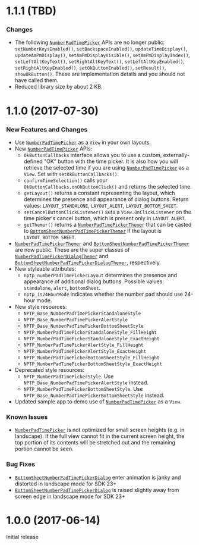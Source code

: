 # 1.1.1 (TBD)
### Changes
* The following [`NumberPadTimePicker`] APIs are no longer public: `setNumberKeysEnabled()`, 
`setBackspaceEnabled()`, `updateTimeDisplay()`, `updateAmPmDisplay()`, `setAmPmDisplayVisible()`,
`setAmPmDisplayIndex()`, `setLeftAltKeyText()`, `setRightAltKeyText()`, `setLeftAltKeyEnabled()`, 
`setRightAltKeyEnabled()`, `setOkButtonEnabled()`, `setResult()`, `showOkButton()`. These are 
implementation details and you should not have called them.
* Reduced library size by about 2 KB.

# 1.1.0 (2017-07-30)
### New Features and Changes
* Use [`NumberPadTimePicker`] as a `View` in your own layouts.
* New [`NumberPadTimePicker`] APIs:
    * `OkButtonCallbacks` interface allows you to use a custom, 
    externally-defined "OK" button with the time picker. It is also how you will retrieve the 
    selected time if you are using [`NumberPadTimePicker`] as a `View`. Set with `setOkButtonCallbacks()`.
    * `confirmTimeSelection()` calls your `OkButtonCallbacks.onOkButtonClick()` and returns the 
    selected time.
    * `getLayout()` returns a constant representing the layout, which determines the presence and 
    appearance of dialog buttons. Return values: `LAYOUT_STANDALONE`, `LAYOUT_ALERT`, 
    `LAYOUT_BOTTOM_SHEET`.
    * `setCancelButtonClickListener()` sets a `View.OnClickListener` on the time picker's cancel 
    button, which is present only in `LAYOUT_ALERT`.
    * `getThemer()` returns a [`NumberPadTimePickerThemer`] that can be casted to 
    [`BottomSheetNumberPadTimePickerThemer`] if the layout is `LAYOUT_BOTTOM_SHEET`.
* [`NumberPadTimePickerThemer`] and [`BottomSheetNumberPadTimePickerThemer`] are now public.
These are the super classes of [`NumberPadTimePickerDialogThemer`] and 
[`BottomSheetNumberPadTimePickerDialogThemer`], respectively.
* New styleable attributes: 
    * `nptp_numberPadTimePickerLayout` determines the presence and appearance of additional dialog 
    buttons. Possible values: `standalone`, `alert`, `bottomSheet`.
    * `nptp_is24HourMode` indicates whether the number pad should use 24-hour mode.
* New style resources:
    * `NPTP_Base_NumberPadTimePickerStandaloneStyle`
    * `NPTP_Base_NumberPadTimePickerAlertStyle`
    * `NPTP_Base_NumberPadTimePickerBottomSheetStyle`
    * `NPTP_NumberPadTimePickerStandaloneStyle_FillHeight`
    * `NPTP_NumberPadTimePickerStandaloneStyle_ExactHeight`
    * `NPTP_NumberPadTimePickerAlertStyle_FillHeight`
    * `NPTP_NumberPadTimePickerAlertStyle_ExactHeight`
    * `NPTP_NumberPadTimePickerBottomSheetStyle_FillHeight`
    * `NPTP_NumberPadTimePickerBottomSheetStyle_ExactHeight`
* Deprecated style resources: 
    * `NPTP_NumberPadTimePickerStyle`. Use `NPTP_Base_NumberPadTimePickerAlertStyle` instead.
    * `NPTP_NumberPadTimePickerBottomSheetStyle`. Use `NPTP_Base_NumberPadTimePickerBottomSheetStyle` 
    instead.
* Updated sample app to demo use of [`NumberPadTimePicker`] as a `View`. 

### Known Issues
* [`NumberPadTimePicker`] is not optimized for small screen heights (e.g. in landscape).
If the full view cannot fit in the current screen height, the top portion of its contents will be 
stretched out and the remaining portion cannot be seen.

### Bug Fixes
* [`BottomSheetNumberPadTimePickerDialog`] enter animation is janky and distorted in landscape 
mode for SDK 23+
* [`BottomSheetNumberPadTimePickerDialog`] is raised slightly away from screen edge in landscape 
mode for SDK 23+

# 1.0.0 (2017-06-14)
Initial release

[`BottomSheetNumberPadTimePickerDialog`]: library/src/main/java/com/philliphsu/numberpadtimepicker/BottomSheetNumberPadTimePickerDialog.java
[`NumberPadTimePicker`]: library/src/main/java/com/philliphsu/numberpadtimepicker/NumberPadTimePicker.java
[`NumberPadTimePickerThemer`]: library/src/main/java/com/philliphsu/numberpadtimepicker/NumberPadTimePickerThemer.java
[`BottomSheetNumberPadTimePickerThemer`]: library/src/main/java/com/philliphsu/numberpadtimepicker/BottomSheetNumberPadTimePickerThemer.java
[`NumberPadTimePickerDialogThemer`]: library/src/main/java/com/philliphsu/numberpadtimepicker/NumberPadTimePickerDialogThemer.java
[`BottomSheetNumberPadTimePickerDialogThemer`]: library/src/main/java/com/philliphsu/numberpadtimepicker/BottomSheetNumberPadTimePickerDialogThemer.java